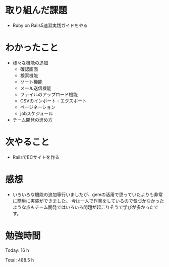 # 取り組んだ課題
- Ruby on Rails5速習実践ガイドをやる

# わかったこと
- 様々な機能の追加
  - 確認画面
  - 検索機能
  - ソート機能
  - メール送信機能
  - ファイルのアップロード機能
  - CSVのインポート・エクスポート
  - ページネーション
  - jobスケジュール
- チーム開発の進め方 
  
# 次やること
- RailsでECサイトを作る

# 感想
- いろいろな機能の追加等行いましたが、gemの活用で思っていたよりも非常に簡単に実装ができました。
今は一人で作業をしているので気づかなかったような点もチーム開発ではいろいろ問題が起こりそうで学びが多かったです。


# 勉強時間
Today: 16 h

Total: 488.5 h
